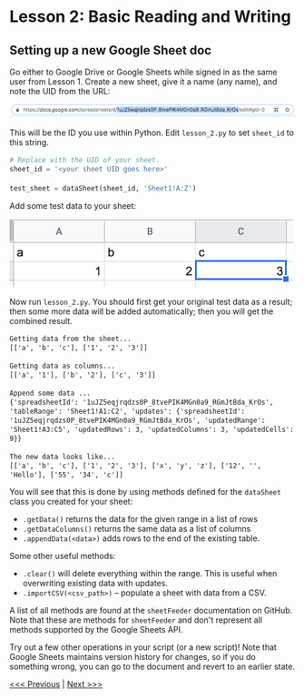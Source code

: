 # Lesson 2: Basic Reading and Writing

## Setting up a new Google Sheet doc

Go either to Google Drive or Google Sheets while signed in as the same user from Lesson 1. Create a new sheet, give it a name (any name), and note the UID from the URL:

![Enable API button](../images/googleapi-url.png)

This will be the ID you use within Python. Edit `lesson_2.py` to set `sheet_id` to this string.

```python
# Replace with the UID of your sheet.
sheet_id = '<your sheet UID goes here>'

test_sheet = dataSheet(sheet_id, 'Sheet1!A:Z')
```

Add some test data to your sheet:

![Enable API button](../images/googleapi-sheet1.png)

Now run `lesson_2.py`. You should first get your original test data as a result; then some more data will be added automatically; then you will get the combined result. 

```
Getting data from the sheet...
[['a', 'b', 'c'], ['1', '2', '3']]

Getting data as columns...
[['a', '1'], ['b', '2'], ['c', '3']]

Append some data ...
{'spreadsheetId': '1uJZ5eqjrqdzs0P_8tvePIK4MGn0a9_RGmJtBda_KrOs', 'tableRange': 'Sheet1!A1:C2', 'updates': {'spreadsheetId': '1uJZ5eqjrqdzs0P_8tvePIK4MGn0a9_RGmJtBda_KrOs', 'updatedRange': 'Sheet1!A3:C5', 'updatedRows': 3, 'updatedColumns': 3, 'updatedCells': 9}}

The new data looks like...
[['a', 'b', 'c'], ['1', '2', '3'], ['x', 'y', 'z'], ['12', '', 'Hello'], ['55', '34', 'c']]
```


You will see that this is done by using methods defined for the `dataSheet` class you created for your sheet:

 - `.getData()` returns the data for the given range in a list of rows
 - `.getDataColumns()` returns the same data as a list of columns
 - `.appendData(<data>)` adds rows to the end of the existing table.

Some other useful methods:
 - `.clear()` will delete everything within the range. This is useful when overwriting existing data with updates.
 - `.importCSV(<csv_path>)` – populate a sheet with data from a CSV.

A list of all methods are found at the `sheetFeeder` documentation on GitHub. Note that these are methods for `sheetFeeder` and don't represent all methods supported by the Google Sheets API.

Try out a few other operations in your script (or a new script)! Note that Google Sheets maintains version history for changes, so if you do something wrong, you can go to the document and revert to an earlier state.


[<<< Previous](Lesson_1.md) | [Next >>>](Lesson_3.md)